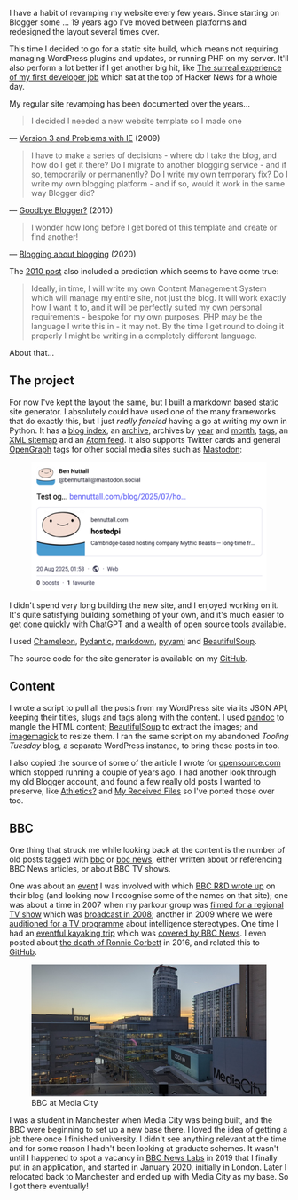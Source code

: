 I have a habit of revamping my website every few years. Since starting on Blogger some ... 19 years
ago I've moved between platforms and redesigned the layout several times over.

This time I decided to go for a static site build, which means not requiring managing WordPress
plugins and updates, or running PHP on my server. It'll also perform a lot better if I get another
big hit, like [The surreal experience of my first developer job](/blog/2021/04/the-surreal-experience-of-my-first-developer-job/)
which sat at the top of Hacker News for a whole day.

My regular site revamping has been documented over the years...

> I decided I needed a new website template so I made one

— [Version 3 and Problems with IE](/blog/2009/04/version-3-and-problems-with-ie/) (2009)

> I have to make a series of decisions - where do I take the blog, and how do I get it there? Do I
> migrate to another blogging service - and if so, temporarily or permanently? Do I write my own
> temporary fix? Do I write my own blogging platform - and if so, would it work in the same way
> Blogger did?

— [Goodbye Blogger?](/blog/2010/02/goodbye-blogger/) (2010)

> I wonder how long before I get bored of this template and create or find another!

— [Blogging about blogging](/blog/2020/05/blogging-about-blogging/) (2020)

The [2010 post](/blog/2010/02/goodbye-blogger/) also included a prediction which seems to have come
true:

> Ideally, in time, I will write my own Content Management System which will manage my entire site,
not just the blog. It will work exactly how I want it to, and it will be perfectly suited my own
personal requirements - bespoke for my own purposes. PHP may be the language I write this in - it
may not. By the time I get round to doing it properly I might be writing in a completely different
language.

About that...

## The project

For now I've kept the layout the same, but I built a markdown based static site generator. I
absolutely could have used one of the many frameworks that do exactly this, but I just
*really fancied* having a go at writing my own in Python. It has a [blog index](/blog/), an
[archive](/blog/archive/), archives by [year](/blog/2021/) and [month](/blog/2021/04/),
[tags](/blog/tags/), an [XML sitemap](/sitemap.xml) and an [Atom feed](/atom.xml). It also supports
Twitter cards and general [OpenGraph](https://ogp.me/) tags for other social media sites such as
[Mastodon](https://mastodon.social/):

<figure class="wp-block-image">
<img src="images/og.png" />
</figure>

I didn't spend very long building the new site, and I enjoyed working on it. It's quite satisfying
building something of your own, and it's much easier to get done quickly with ChatGPT and a wealth
of open source tools available.

I used [Chameleon](https://chameleon.readthedocs.io/en/latest/),
[Pydantic](https://docs.pydantic.dev/latest/), [markdown](https://pypi.org/project/Markdown/),
[pyyaml](https://pypi.org/project/PyYAML/) and [BeautifulSoup](https://pypi.org/project/beautifulsoup4/).

The source code for the site generator is available on my [GitHub](https://github.com/bennuttall/blog).

## Content

I wrote a script to pull all the posts from my WordPress site via its JSON API, keeping their
titles, slugs and tags along with the content. I used [pandoc](https://pandoc.org/) to mangle the
HTML content; [BeautifulSoup](https://pypi.org/project/beautifulsoup4/) to extract the images; and
[imagemagick](https://imagemagick.org/) to resize them. I ran the same script on my abandoned
*Tooling Tuesday* blog, a separate WordPress instance, to bring those posts in too.

I also copied the source of some of the article I wrote for [opensource.com](https://opensource.com/)
which stopped running a couple of years ago. I had another look through my old Blogger account, and
found a few really old posts I wanted to preserve, like [Athletics?](/blog/2008/09/athletics/) and 
[My Received Files](/blog/2007/01/my-received-files/) so I've ported those over too.

## BBC

One thing that struck me while looking back at the content is the number of old posts tagged with
[bbc](/blog/tags/bbc/) or [bbc news](/blog/tags/bbc-news/), either written about or referencing
BBC News articles, or about BBC TV shows.

One was about an [event](/blog/2012/04/hack-to-the-future/) I was involved with which
[BBC R&D wrote up](https://www.bbc.co.uk/blogs/researchanddevelopment/2012/04/teaching-coding-to-kids-at-hac.shtml)
on their blog (and looking now I recognise some of the names on that site); one was about a time in
2007 when my parkour group was [filmed for a regional TV show](/blog/2007/08/trace-gathering-2007/)
which was [broadcast in 2008](/2008/01/us-on-bbc-inside-out/); another in 2009 where we were
[auditioned for a TV programme](/blog/2009/04/lots-of-training-and-a-session-with-the-bbc/) about
intelligence stereotypes. One time I had an [eventful kayaking trip](/blog/2012/10/hero-kayakers/)
which was [covered by BBC News](https://www.bbc.co.uk/news/uk-england-manchester-19735175). I even
posted about [the death of Ronnie Corbett](/blog/2016/03/fork-handles/) in 2016, and related this to
[GitHub](https://github.com/bennuttall/handles).

<figure class="wp-block-image">
<img src="images/media-city.jpg" />
<figcaption>BBC at Media City</figcaption>
</figure>

I was a student in Manchester when Media City was being built, and the BBC were beginning to set up
a new base there. I loved the idea of getting a job there once I finished university. I didn't see
anything relevant at the time and for some reason I hadn't been looking at graduate schemes. It
wasn't until I happened to spot a vacancy in [BBC News Labs](https://www.bbc.co.uk/rdnewslabs) in
2019 that I finally put in an application, and started in January 2020, initially in London. Later I
relocated back to Manchester and ended up with Media City as my base. So I got there eventually!